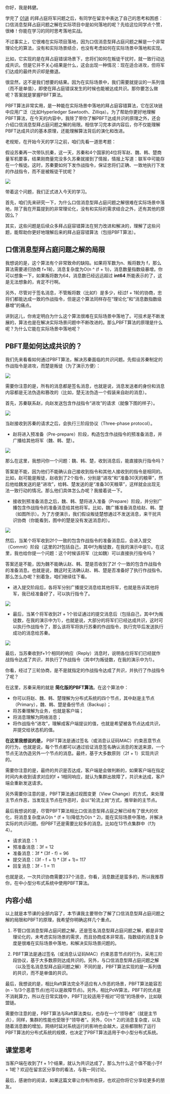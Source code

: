你好，我是韩健。

学完了 [01讲](https://time.geekbang.org/column/article/195662) 的拜占庭将军问题之后，有同学在留言中表达了自己的思考和困惑：口信消息型拜占庭问题之解在实际项目中是如何落地的呢？先给这位同学点个赞，很棒！你能在学习的同时思考落地实战。

不过事实上，它很难在实际项目落地，因为口信消息型拜占庭问题之解是一个非常理论化的算法，没有和实际场景结合，也没有考虑如何在实际场景中落地和实现。

比如，它实现的是在拜占庭错误场景下，忠将们如何在叛徒干扰时，就一致行动达成共识。但是它并不关心结果是什么，这会出现一种情况：现在适合进攻，但将军们达成的最终共识却是撤退。

很显然，这不是我们想要的结果。因为在实际场景中，我们需要就提议的一系列值（而不是单值），即使在拜占庭错误发生的时候也能被达成共识。那你要怎么做呢？答案就是掌握PBFT算法。

PBFT算法非常实用，是一种能在实际场景中落地的拜占庭容错算法，它在区块链中应用广泛（比如Hyperledger Sawtooth、Zilliqa）。为了帮助你更好地理解PBFT算法，在今天的内容中，我除了带你了解PBFT达成共识的原理之外，还会介绍口信消息型拜占庭问题之解的局限。相信学习完本讲内容后，你不仅能理解PBFT达成共识的基本原理，还能理解算法背后的演化和改进。

老规矩，在开始今天的学习之前，咱们先看一道思考题：

假设苏秦再一次带队抗秦，这一天，苏秦和4个国家的4位将军赵、魏、韩、楚商量军机要事，结果刚商量完没多久苏秦就接到了情报，情报上写道：联军中可能存在一个叛徒。这时，苏秦要如何下发作战指令，保证忠将们正确、一致地执行下发的作战指令，而不是被叛徒干扰呢？

![](https://static001.geekbang.org/resource/image/24/d3/2493047e33459cfa85843dd194ddced3.jpg?wh=1142*595)

带着这个问题，我们正式进入今天的学习。

首先，咱们先来研究一下，为什么口信消息型拜占庭问题之解很难在实际场景中落地，除了我在开篇提到的非常理论化，没有和实际的需求结合之外，还有其他的原因么？

其实，这些问题是后续众多拜占庭容错算法在努力改进和解决的，理解了这些问题，能帮助你更好地理解后来的拜占庭容错算法（包括PBFT算法）。

## 口信消息型拜占庭问题之解的局限

我想说的是，这个算法有个非常致命的缺陷。如果将军数为n、叛将数为 f，那么算法需要递归协商 f+1轮，消息复杂度为O(n ^ (f + 1))，消息数量指数级暴增。你可以想象一下，如果叛将数为64，消息数已经远远超过 **int64** 所能表示的了，这是无法想象的，肯定不行啊。

另外，尽管对于签名消息，不管叛将数（比如f）是多少，经过f + 1轮的协商，忠将们都能达成一致的作战指令，但是这个算法同样存在“理论化”和“消息数指数级暴增”的痛点。

讲到这儿，你肯定明白为什么这个算法很难在实际场景中落地了。可技术是不断发展的，算法也是在解决实际场景问题中不断改进的。那么PBFT算法的原理是什么呢？为什么它能在实际场景中落地呢？

## PBFT是如何达成共识的？

我们先来看看如何通过PBFT算法，解决苏秦面临的共识问题。先假设苏秦制定的作战指令是进攻，而楚是叛徒（为了演示方便）：

![](https://static001.geekbang.org/resource/image/8a/37/8a6fe551e5b99a28e0fed8105ed5cc37.jpg?wh=1142*599)

需要你注意的是，所有的消息都是签名消息，也就是说，消息发送者的身份和消息内容都是无法伪造和篡改的（比如，楚无法伪造一个假装来自赵的消息）。

首先，苏秦联系赵，向赵发送包含作战指令“进攻”的请求（就像下图的样子）。

![](https://static001.geekbang.org/resource/image/5d/76/5da99fcab9c99b92351e05aca9a9a976.jpg?wh=1142*450)

当赵接收到苏秦的请求之后，会执行三阶段协议（Three-phase protocol）。

- 赵将进入预准备（Pre-prepare）阶段，构造包含作战指令的预准备消息，并广播给其他将军（魏、韩、楚）。

![](https://static001.geekbang.org/resource/image/40/2f/40669f5c4bcaffbac446475251f1fa2f.jpg?wh=1142*455)

那么在这里，我想问你一个问题：魏、韩、楚，收到消息后，能直接执行指令吗？

答案是不能，因为他们不能确认自己接收到指令和其他人接收到的指令是相同的。比如，赵可能是叛徒，赵收到了2个指令，分别是“进攻”和“准备30天的粮草”，然后他给魏发送的是“进攻”，给韩、楚发送的是“准备30天粮草”，这样就会出现无法一致行动的情况。那么他们具体怎么办呢？我接着说一下。

- 接收到预准备消息之后，魏、韩、楚将进入准备（Prepare）阶段，并分别广播包含作战指令的准备消息给其他将军。比如，魏广播准备消息给赵、韩、楚（如图所示）。为了方便演示，我们假设叛徒楚想通过不发送消息，来干扰共识协商（你能看到，图中的楚是没有发送消息的）。

![](https://static001.geekbang.org/resource/image/12/43/12063907d531486261c42691ebc52c43.jpg?wh=1142*465)

然后，当某个将军收到2f个一致的包含作战指令的准备消息后，会进入提交（Commit）阶段（这里的2f包括自己，其中f为叛徒数，在我的演示中是1）。在这里，我也给你提一个问题：这个时候该将军（比如魏）可以直接执行指令吗？

答案还是不能，因为魏不能确认赵、韩、楚是否收到了2f 个一致的包含作战指令的准备消息。也就是说，魏这时无法确认赵、韩、楚是否准备好了执行作战指令。那么怎么办呢？别着急，咱们继续往下看。

- 进入提交阶段后，各将军分别广播提交消息给其他将军，也就是告诉其他将军，我已经准备好了，可以执行指令了。

![](https://static001.geekbang.org/resource/image/8a/b4/8a0f34d9098d361f114f91db8c4b1cb4.jpg?wh=1142*458)

- 最后，当某个将军收到2f + 1个验证通过的提交消息后（包括自己，其中f为叛徒数，在我的演示中为1），也就是说，大部分的将军们已经达成共识，这时可以执行作战指令了，那么该将军将执行苏秦的作战指令，执行完毕后发送执行成功的消息给苏秦。

![](https://static001.geekbang.org/resource/image/c7/4a/c7e8f7152487f65ba14569c50f08254a.jpg?wh=1142*376)

最后，当苏秦收到f+1个相同的响应（Reply）消息时，说明各位将军们已经就作战指令达成了共识，并执行了作战指令（其中f为叛徒数，在我的演示中为1）。

你看，经过了三轮协商，是不是就指定的作战指令达成了共识，并执行了作战指令了呢？

在这里，苏秦采用的就是 **简化版的PBFT算法**。在这个算法中：

- 你可以将赵、魏、韩、楚理解为分布式系统的四个节点，其中赵是主节点（Primary），魏、韩、楚是备份节点（Backup）；
- 将苏秦理解为业务，也就是客户端；
- 将消息理解为网络消息；
- 将作战指令“进攻”，理解成客户端提议的值，也就是希望被各节点达成共识，并提交给状态机的值。

**在这里我想说的是，** PBFT算法是通过签名（或消息认证码MAC）约束恶意节点的行为，也就是说，每个节点都可以通过验证消息签名确认消息的发送来源，一个节点无法伪造另外一个节点的消息。最终，基于大多数原则（2f + 1）实现共识的。

需要你注意的是，最终的共识是否达成，客户端是会做判断的，如果客户端在指定时间内未收到请求对应的f + 1相同响应，就认为集群出故障了，共识未达成，客户端会重新发送请求。

另外需要你注意的是，PBFT算法通过视图变更（View Change）的方式，来处理主节点作恶，当发现主节点在作恶时，会以“轮流上岗”方式，推举新的主节点。

最后我想说的是，尽管PBFT算法相比口信消息型拜占庭之解已经有了很大的优化，将消息复杂度从O(n ^ (f + 1))降低为O(n ^ 2)，能在实际场景中落地，并解决实际的共识问题。但PBFT还是需要比较多的消息。比如在13节点集群中（f为4）。

- 请求消息：1
- 预准备消息：3f = 12
- 准备消息：3f \* (3f - f) = 96
- 提交消息：(3f - f + 1) \* (3f + 1)= 117
- 回复消息：3f - 1 = 11

也就是说，一次共识协商需要237个消息，你看，消息数还是蛮多的，所以我推荐你，在中小型分布式系统中使用PBFT算法。

## 内容小结

以上就是本节课的全部内容了，本节课我主要带你了解了口信消息型拜占庭问题之解的局限和PBFT的原理，我希望你明确这样几个重点。

1. 不管口信消息型拜占庭问题之解，还是签名消息型拜占庭问题之解，都是非常理论化的，未考虑实际场景的需求，而且协商成本非常高，指数级的消息复杂度是很难在实际场景中落地，和解决实际场景问题的。

2. PBFT算法是通过签名（或消息认证码MAC）约束恶意节点的行为，采用三阶段协议，基于大多数原则达成共识的。另外，与口信消息型拜占庭问题之解（以及签名消息型拜占庭问题之解）不同的是，PBFT算法实现的是一系列值的共识，而不是单值的共识。


最后，我想说的是，相比Raft算法完全不适应有人作恶的场景，PBFT算法能容忍(n - 1)/3个恶意节点(也可以是故障节点)。另外，相比PoW算法，PBFT的优点是不消耗算力，所以在日常实践中，PBFT比较适用于相对“可信”的场景中，比如联盟链。

需要你注意的是，PBFT算法与Raft算法类似，也存在一个“领导者”（就是主节点），同样，集群的性能也受限于“领导者”。另外，O(n ^ 2)的消息复杂度，以及随着消息数的增加，网络时延对系统运行的影响也会越大，这些都限制了运行PBFT算法的分布式系统的规模，也决定了PBFT算法适用于中小型分布式系统。

## 课堂思考

当客户端在收到了f + 1个结果，就认为共识达成了，那么为什么这个值不能小于f + 1呢？欢迎在留言区分享你的看法，与我一同讨论。

最后，感谢你的阅读，如果这篇文章让你有所收获，也欢迎你将它分享给更多的朋友。